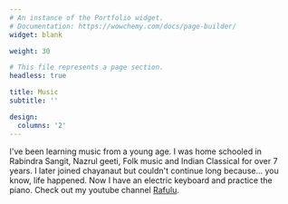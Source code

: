 ```yaml
---
# An instance of the Portfolio widget.
# Documentation: https://wowchemy.com/docs/page-builder/
widget: blank

weight: 30

# This file represents a page section.
headless: true

title: Music
subtitle: ''

design:
  columns: '2'
---
```


I've been learning music from a young age. I was home schooled in Rabindra Sangit, Nazrul geeti, Folk music and Indian Classical for over 7 years. I later joined chayanaut but couldn't continue long because... you know, life happened. Now I have an electric keyboard and practice the piano. Check out my youtube channel [Rafulu](https://www.youtube.com/channel/UCm06Y0e-rYROhZ76-GLtYTQ).